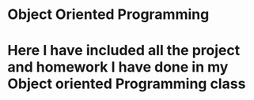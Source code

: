 # Object Oriented Programming


# Here I have included all the project and homework I have done in my Object oriented Programming class 